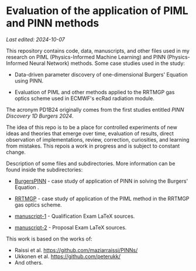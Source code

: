 # Evaluation of the application of PIML and PINN methods

*Last edited: 2024-10-07*

This repository contains code, data, manuscripts, and other files used in my research on PIML (Physics-Informed Machine Learning) and PINN (Physics-Informed Neural Network) methods. Some case studies used in the study:

- Data-driven parameter discovery of one-dimensional Burgers' Equation using PINN.

- Evaluation of PIML and other methods applied to the RRTMGP gas optics scheme used in ECMWF's ecRad radiation module.

The acronym PD1B24 originally comes from the first studies entitled *PINN Discovery 1D Burgers 2024*.

The idea of ​​this repo is to be a place for controlled experiments of new ideas and theories that emerge over time, evaluation of results, direct observation of implementations, review, correction, curiosities, and learning from mistakes. This repois a work in progress and is subject to constant change.

Description of some files and subdirectories. More information can be found inside the subdirectories:

- [BurgersPINN](BurgersPINN) - case study of application of PINN in solving the Burgers' Equation .

- [RRTMGP](RRTMGP) - case study of application of the PIML method in the RRTMGP gas optics scheme.

- [manuscript-1](manuscript-1) - Qualification Exam LaTeX sources.

- [manuscript-2](manuscript-2) - Proposal Exam LaTeX sources.

This work is based on the works of:

- Raissi et al. <https://github.com/maziarraissi/PINNs/>
- Ukkonen et al. <https://github.com/peterukk/>
- And others.
